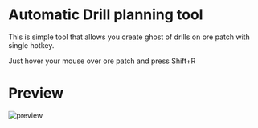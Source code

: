 # Automatic Drill planning tool

This is simple tool that allows you create ghost of drills on ore patch with single hotkey.

Just hover your mouse over ore patch and press Shift+R

# Preview

![preview](https://media.giphy.com/media/5tiKFMpFheubbmw86j/giphy.gif)
